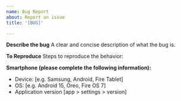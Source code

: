 ```yaml
---
name: Bug Report
about: Report an issue
title: '[BUG]'

---
```


**Describe the bug**
A clear and concise description of what the bug is.

**To Reproduce**
Steps to reproduce the behavior:


**Smartphone (please complete the following information):**
 - Device: [e.g. Samsung, Android, Fire Tablet]
 - OS: [e.g. Android 15, Oreo, Fire OS 7]
 - Application version [app > settings > version]


